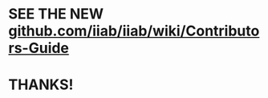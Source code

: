 # SEE THE NEW<br>[github.com/iiab/iiab/wiki/Contributors-Guide](https://github.com/iiab/iiab/wiki/Contributors-Guide)

# THANKS!
